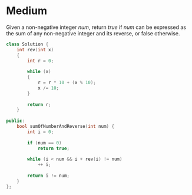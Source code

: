 # Medium

Given a non-negative integer $num$, return $true$ if $num$ can be expressed as the sum of any non-negative integer and its reverse, or false otherwise.

```cpp
class Solution {
    int rev(int x)
    {
        int r = 0;
        
        while (x)
        {
            r = r * 10 + (x % 10);
            x /= 10;
        }
        
        return r;
    }
    
public:
    bool sumOfNumberAndReverse(int num) {
        int i = 0;
        
        if (num == 0)
            return true;
        
        while (i < num && i + rev(i) != num)
            ++ i;
        
        return i != num;
    }
};
```
